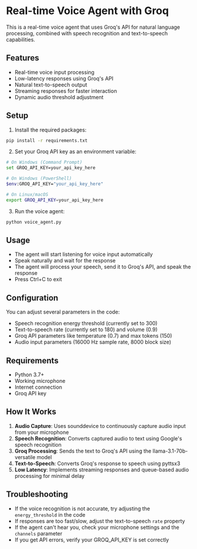 # Real-time Voice Agent with Groq

This is a real-time voice agent that uses Groq's API for natural language processing, combined with speech recognition and text-to-speech capabilities.

## Features

- Real-time voice input processing
- Low-latency responses using Groq's API
- Natural text-to-speech output
- Streaming responses for faster interaction
- Dynamic audio threshold adjustment

## Setup

1. Install the required packages:
```bash
pip install -r requirements.txt
```

2. Set your Groq API key as an environment variable:
```bash
# On Windows (Command Prompt)
set GROQ_API_KEY=your_api_key_here

# On Windows (PowerShell)
$env:GROQ_API_KEY="your_api_key_here"

# On Linux/macOS
export GROQ_API_KEY=your_api_key_here
```

3. Run the voice agent:
```bash
python voice_agent.py
```

## Usage

- The agent will start listening for voice input automatically
- Speak naturally and wait for the response
- The agent will process your speech, send it to Groq's API, and speak the response
- Press Ctrl+C to exit

## Configuration

You can adjust several parameters in the code:
- Speech recognition energy threshold (currently set to 300)
- Text-to-speech rate (currently set to 180) and volume (0.9)
- Groq API parameters like temperature (0.7) and max tokens (150)
- Audio input parameters (16000 Hz sample rate, 8000 block size)

## Requirements

- Python 3.7+
- Working microphone
- Internet connection
- Groq API key

## How It Works

1. **Audio Capture**: Uses sounddevice to continuously capture audio input from your microphone
2. **Speech Recognition**: Converts captured audio to text using Google's speech recognition
3. **Groq Processing**: Sends the text to Groq's API using the llama-3.1-70b-versatile model
4. **Text-to-Speech**: Converts Groq's response to speech using pyttsx3
5. **Low Latency**: Implements streaming responses and queue-based audio processing for minimal delay

## Troubleshooting

- If the voice recognition is not accurate, try adjusting the `energy_threshold` in the code
- If responses are too fast/slow, adjust the text-to-speech `rate` property
- If the agent can't hear you, check your microphone settings and the `channels` parameter
- If you get API errors, verify your GROQ_API_KEY is set correctly
